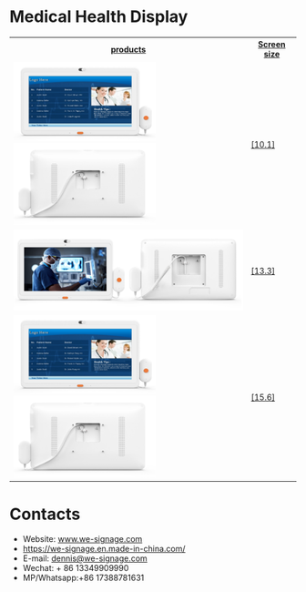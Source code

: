 # Medical Health Display


<table textalign="center">
<tr>
    <th><a href="">products</a></th>
    <th><a href="">Screen size</a></th>
    
</tr>
<tr>
    <td ><a href=""><img src="./img/10.1-1.jpg" width="250" height="auto"/><img src="./img/10.1-2.jpg" width="250" height="auto"/></a></td>
    <td >
        <a href="./specification/10.1.jpg">[10.1]</a>
    </td>
</tr>

<tr>
    <td ><a href=""><img src="./img/13.3.jpg" width="500" height="auto"/></a></td>
    <td >
        <a href="./specification/13.3.jpg">[13.3]</a>
    </td>
</tr>

<tr>
    <td ><a href=""><img src="./img/15.6-1.jpg" width="250" height="auto"/><img src="./img/15.6-2.jpg" width="250" height="auto"/></a></td>
    <td >
        <a href="./specification/15.6.jpg">[15.6]</a>
    </td>
</tr>
</table>


# Contacts

- Website: www.we-signage.com
- https://we-signage.en.made-in-china.com/
- E-mail: dennis@we-signage.com
- Wechat: + 86 13349909990
- MP/Whatsapp:+86 17388781631